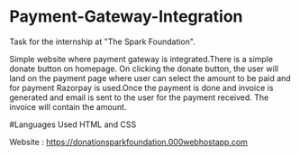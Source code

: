 # Payment-Gateway-Integration
Task for the internship at "The Spark Foundation".

Simple website where payment gateway is integrated.There is a simple donate button on homepage. On clicking the donate button, the user will land on the payment page where user can select the amount to be paid and for payment Razorpay is used.Once the payment is done and invoice is generated and email is sent to the user for the payment received. The invoice will contain the amount.

#Languages Used
HTML and CSS 

Website : https://donationsparkfoundation.000webhostapp.com
